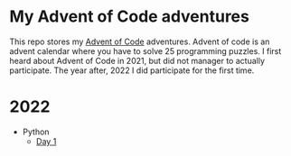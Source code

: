# My Advent of Code adventures

This repo stores my [Advent of Code](https://adventofcode.com/) adventures. Advent of code is an advent calendar where you have to solve 25 programming puzzles. I first heard about Advent of Code in 2021, but did not manager to actually participate. The year after, 2022 I did participate for the first time.

# 2022

* Python
    * [Day 1](python/aoc/puzzles/2022/day_1)


